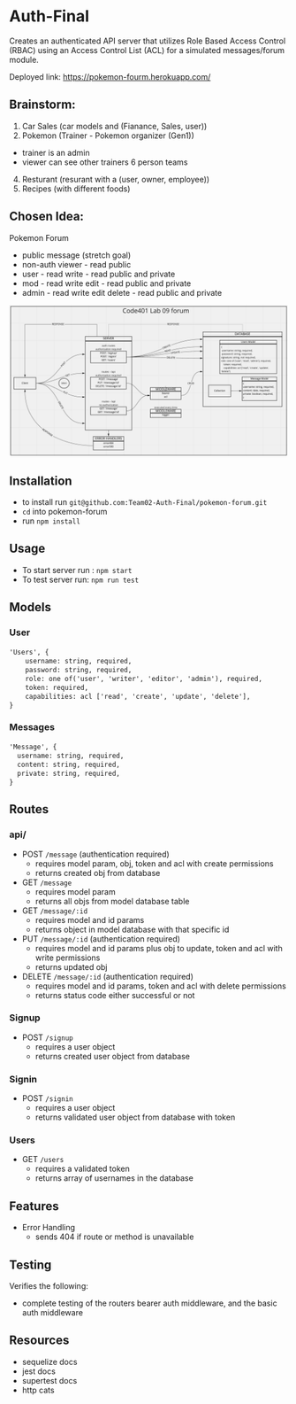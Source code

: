 # Auth-Final

Creates an authenticated API server that utilizes Role Based Access Control (RBAC) using an Access Control List (ACL) for a simulated messages/forum module.

Deployed link: https://pokemon-fourm.herokuapp.com/ 

## Brainstorm:
1. Car Sales (car models and (Fianance, Sales, user))
2. Pokemon (Trainer - Pokemon organizer (Gen1))
- trainer is an admin
- viewer can see other trainers 6 person teams
4. Resturant (resurant with a (user, owner, employee))
5. Recipes (with different foods)


## Chosen Idea:
Pokemon Forum 
- public message (stretch goal)
 - non-auth viewer - read public
 - user - read write - read public and private
 - mod - read write edit - read public and private
 - admin - read write edit delete - read public and private

![Data Flow](/UML.png)

## Installation
- to install run `git@github.com:Team02-Auth-Final/pokemon-forum.git`
- `cd` into pokemon-forum
- run `npm install`

## Usage
- To start server run : `npm start`
- To test server run: `npm run test`

## Models

### User
```
'Users', {
    username: string, required,
    password: string, required,
    role: one of('user', 'writer', 'editor', 'admin'), required,
    token: required,
    capabilities: acl ['read', 'create', 'update', 'delete'],
}
```

### Messages
```
'Message', {
  username: string, required,
  content: string, required,
  private: string, required,
}
```

## Routes

### api/ 
- POST `/message` (authentication required)
  - requires model param, obj, token and acl with create permissions
  - returns created obj from database
- GET `/message`
  - requires model param
  - returns all objs from model database table
- GET `/message/:id`
  - requires model and id params
  - returns object in model database with that specific id
- PUT `/message/:id` (authentication required)
  - requires model and id params plus obj to update, token and acl with write permissions
  - returns updated obj
- DELETE `/message/:id` (authentication required)
  - requires model and id params, token and acl with delete permissions
  - returns status code either successful or not

### Signup
-  POST `/signup`
   -  requires a user object
   -  returns created user object from database

### Signin
-  POST `/signin`
   -  requires a user object
   -  returns validated user object from database with token

### Users
-  GET `/users`
   -  requires a validated token
   -  returns array of usernames in the database

## Features
- Error Handling
  - sends 404 if route or method is unavailable

## Testing
Verifies the following:
- complete testing of the routers bearer auth middleware, and the basic auth middleware

## Resources
- sequelize docs
- jest docs
- supertest docs
- http cats

